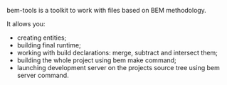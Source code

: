<!--
{
    "title": "Tools overview",
    "createDate": "17-10-2012",
    "editDate": "",
    "summary": "Short description of bem-tools.",
    "thumbnail": "",
    "authors": ["harisov-vitaly"],
    "tags": ["tools","bem-tools"],
    "translators": [],
    "type": "tools"
}
#META_LABEL-->

bem-tools is a toolkit to work with files based on BEM methodology.

It allows you:

* creating entities;
* building final runtime;
* working with build declarations: merge, subtract and intersect them;
* building the whole project using bem make command;
* launching development server on the projects source tree using bem server command.

